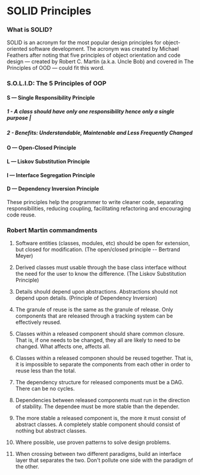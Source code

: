 # SOLID Principles

### What is SOLID?
SOLID is an acronym for the most popular design principles for object-oriented software development.
The acronym was created by Michael Feathers after noting that five principles of object orientation and code design — created by Robert C. Martin (a.k.a. Uncle Bob) and covered in The Principles of OOD — could fit this word.

### S.O.L.I.D: The 5 Principles of OOP
#### S — Single Responsibility Principle
##### 1 - A class should have only one responsibility hence only a single purpose |
##### 2 - Benefits: Understandable, Maintenable and Less Frequently Changed
#### O — Open-Closed Principle
#### L — Liskov Substitution Principle
#### I — Interface Segregation Principle
#### D — Dependency Inversion Principle

These principles help the programmer to write cleaner code, separating responsibilities, reducing coupling, facilitating refactoring and encouraging code reuse.

### Robert Martin commandments

1. Software entities (classes, modules, etc) should be open for
extension, but closed for modification. (The open/closed
principle -- Bertrand Meyer)

2. Derived classes must usable through the base class interface
without the need for the user to know the difference. (The
Liskov Substitution Principle)

3. Details should depend upon abstractions. Abstractions should
not depend upon details. (Principle of Dependency Inversion)

4. The granule of reuse is the same as the granule of release.
Only components that are released through a tracking system can
be effectively reused.

5. Classes within a released component should share common closure.
That is, if one needs to be changed, they all are likely to need
to be changed. What affects one, affects all.

6. Classes within a released componen should be reused together.
That is, it is impossible to separate the components from each
other in order to reuse less than the total.

7. The dependency structure for released components must be a DAG.
There can be no cycles.

8. Dependencies between released components must run in the
direction of stability. The dependee must be more stable than
the depender.

9. The more stable a released component is, the more it must
consist of abstract classes. A completely stable component
should consist of nothing but abstract classes.

10. Where possible, use proven patterns to solve design problems.

11. When crossing between two different paradigms, build an
interface layer that separates the two. Don't pollute one side
with the paradigm of the other.
